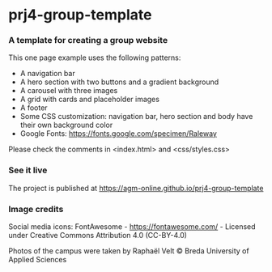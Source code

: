 # prj4-group-template

### A template for creating a group website

This one page example uses the following patterns:
- A navigation bar
- A hero section with two buttons and a gradient background
- A carousel with three images
- A grid with cards and placeholder images
- A footer
- Some CSS customization: navigation bar, hero section and body have their own background color
- Google Fonts: https://fonts.google.com/specimen/Raleway

Please check the comments in <index.html> and <css/styles.css>

### See it live

The project is published at <https://agm-online.github.io/prj4-group-template>

### Image credits

Social media icons: FontAwesome - https://fontawesome.com/ - Licensed under Creative Commons Attribution 4.0 (CC-BY-4.0)

Photos of the campus were taken by Raphaël Velt © Breda University of Applied Sciences
